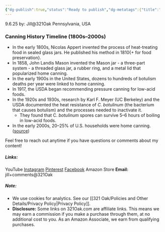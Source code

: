 ```yaml
---
{"dg-publish":true,"status":"Ready to publish","dg-metatags":{"title":"Home Canning History Timeline (1800s–2000s)","description":"From Appert and Mason jars to USDA pressure canning, trace the key milestones that shaped safe home canning.","og:title":"Home Canning History Timeline (1800s–2000s)","og:description":"From Appert and Mason jars to USDA pressure canning, trace the key milestones that shaped safe home canning.","og:type":"article","og:url":"https://321oak.com/home-canning-history-timeline","og:site_name":"321 Oak","og:image":"https://321oak.com/images/canning-timeline-1200x630.jpg","og:image:width":"1200","og:image:height":"630","twitter:card":"summary_large_image","twitter:site":"@321oak","twitter:image":"https://321oak.com/images/canning-timeline-1200x630.jpg","twitter:image:alt":"Historical images of home canning from Appert to USDA guidance"},"permalink":"/321-oak/kitchen-cooking-and-recipes/notes-on-home-canning/a-brief-history-of-canning/","metatags":{"title":"Home Canning History Timeline (1800s–2000s)","description":"From Appert and Mason jars to USDA pressure canning, trace the key milestones that shaped safe home canning.","og:title":"Home Canning History Timeline (1800s–2000s)","og:description":"From Appert and Mason jars to USDA pressure canning, trace the key milestones that shaped safe home canning.","og:type":"article","og:url":"https://321oak.com/home-canning-history-timeline","og:site_name":"321 Oak","og:image":"https://321oak.com/images/canning-timeline-1200x630.jpg","og:image:width":"1200","og:image:height":"630","twitter:card":"summary_large_image","twitter:site":"@321oak","twitter:image":"https://321oak.com/images/canning-timeline-1200x630.jpg","twitter:image:alt":"Historical images of home canning from Appert to USDA guidance"},"dgPassFrontmatter":true,"noteIcon":""}
---
```


9.6.25
by: Jill@321Oak
Pennsylvania, USA

### Canning History Timeline (1800s–2000s)

- In the early 1800s, Nicolas Appert invented the process of heat-treating food in sealed glass jars. He published his method in 1810{+ for food preservation}.
- In 1858, John Landis Mason invented the Mason jar - a three-part system - a threaded glass jar, a rubber ring, and a metal lid that popularized home canning.
- In the early 1900s in the United States, dozens to hundreds of botulism deaths per year were linked to home canning.
- In 1917, the USDA began recommending pressure canning for low-acid foods.
- In the 1920s and 1930s, research by Karl F. Meyer (UC Berkeley) and the USDA documented the heat resistance of _C. botulinum_ (the bacterium that causes botulism) and the processes needed to inactivate it.
	- They found that C. *botulinum* spores can survive 5–6 hours of boiling in low-acid foods.
- In the early 2000s, 20–25% of U.S. households were home canning. ([source](https://nchfp.uga.edu/papers/2007/canning_survey.html?utm_source=chatgpt.com))


Feel free to reach out anytime if you have questions or comments about my content!
##### Links:
YouTube
[Instagram](https://www.instagram.com/jill_321oak/)
[Pinterest](https://www.pinterest.com/Jill_321Oak/)
[Facebook](https://www.facebook.com/321Oak)
Amazon Store
**Email:** jill+comments@321Oak

##### Note:
- We use cookies for analytics. See our [[321 Oak/Policies and Other Details/Privacy Policy\|Privacy Policy]].
- **Disclosure:** Some links on 321Oak.com are affiliate links. This means we may earn a commission if you make a purchase through them, at no additional cost to you. As an Amazon Associate, we earn from qualifying purchases.